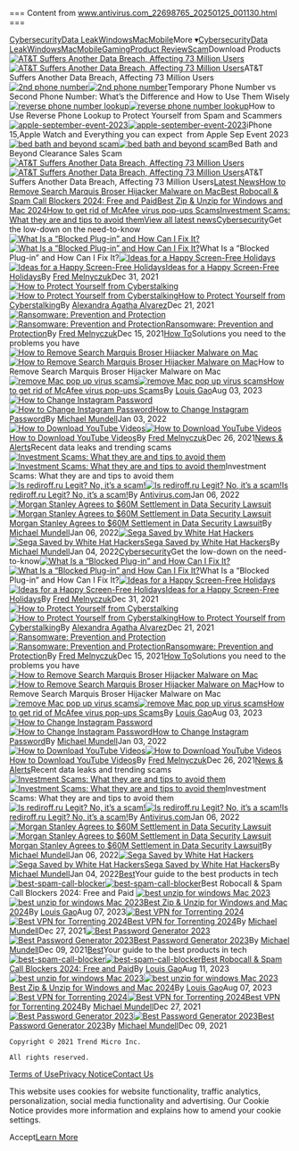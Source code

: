 === Content from www.antivirus.com_22698765_20250125_001130.html ===


[Cybersecurity](/tag/cybersecurity/)[Data Leak](/tag/data-leak/)[Windows](/tag/windows/)[Mac](/tag/mac/)[Mobile](/tag/mobile/)More ▾[Cybersecurity](/tag/cybersecurity/)[Data Leak](/tag/data-leak/)[Windows](/tag/windows/)[Mac](/tag/mac/)[Mobile](/tag/mobile/)[Gaming](/tag/gaming/)[Product Review](/tag/product-review/)[Scam](/tag/scam/)Download Products[![AT&T Suffers Another Data Breach, Affecting 73 Million Users](data:image/gif;base64...)![AT&T Suffers Another Data Breach, Affecting 73 Million Users](/_next/image/?url=https%3A%2F%2Fantivirus.com%2Fapi%2Fwp-content%2Fuploads%2F2024%2F04%2FDATA-BREACH.png&w=1600&q=75)](/att-suffers-another-data-breach-202403/)AT&T Suffers Another Data Breach, Affecting 73 Million Users[![2nd phone number](data:image/gif;base64...)![2nd phone number](/_next/image/?url=https%3A%2F%2Fantivirus.com%2Fapi%2Fwp-content%2Fuploads%2F2023%2F10%2Fphoto-1520333789090-1afc82db536a-scaled.webp&w=1600&q=75)](/temporary-phone-number-vs-second-phone-number-how-to-get/)Temporary Phone Number vs Second Phone Number: What’s the Difference and How to Use Them Wisely[![reverse phone number lookup](data:image/gif;base64...)![reverse phone number lookup](/_next/image/?url=https%3A%2F%2Fantivirus.com%2Fapi%2Fwp-content%2Fuploads%2F2023%2F10%2Fpexels-andrea-piacquadio-3760612-scaled.jpg&w=1600&q=75)](/how-to-use-reverse-phone-lookup/)How to Use Reverse Phone Lookup to Protect Yourself from Spam and Scammers[![apple-september-event-2023](data:image/gif;base64...)![apple-september-event-2023](/_next/image/?url=https%3A%2F%2Fantivirus.com%2Fapi%2Fwp-content%2Fuploads%2F2023%2F09%2Fapple-event-2023-wonderlust-september.png&w=1600&q=75)](/iphone-15-apple-watch-and-apple-2023-event-wonder-lust/)iPhone 15,Apple Watch and Everything you can expect  from Apple Sep Event 2023[![bed bath and beyond scam](data:image/gif;base64...)![bed bath and beyond scam](/_next/image/?url=https%3A%2F%2Fantivirus.com%2Fapi%2Fwp-content%2Fuploads%2F2023%2F08%2FiStock-1392919268.webp&w=1600&q=75)](/bed-bath-and-beyond-scam/)Bed Bath and Beyond Clearance Sales Scam[![AT&T Suffers Another Data Breach, Affecting 73 Million Users](/_next/image/?url=https%3A%2F%2Fantivirus.com%2Fapi%2Fwp-content%2Fuploads%2F2024%2F04%2FDATA-BREACH.png&w=1600&q=75)![AT&T Suffers Another Data Breach, Affecting 73 Million Users](/_next/image/?url=https%3A%2F%2Fantivirus.com%2Fapi%2Fwp-content%2Fuploads%2F2024%2F04%2FDATA-BREACH.png&w=1600&q=75)](/att-suffers-another-data-breach-202403/)AT&T Suffers Another Data Breach, Affecting 73 Million Users[Latest News](/news/)[How to Remove Search Marquis Broser Hijacker Malware on Mac](/remove-search-marquis-broser-hijacker-malware-on-mac/)[Best Robocall & Spam Call Blockers 2024: Free and Paid](/best-robocall-spam-call-blockers/)[Best Zip & Unzip for Windows and Mac 2024](/best-unzip-for-windows-mac/)[How to get rid of McAfee virus pop-ups Scams](/how-to-get-rid-of-mcafee-virus-pop-ups-scams/)[Investment Scams: What they are and tips to avoid them](/investment-scams-what-they-are-and-tips-to-avoid-them-2/)[View all latest news](/news/)[Cybersecurity](/category/cybersecurity/)Get the low-down on the need-to-know[![What Is a “Blocked Plug-in” and How Can I Fix It?](data:image/gif;base64...)![What Is a “Blocked Plug-in” and How Can I Fix It?](/_next/image/?url=https%3A%2F%2Fantivirus.com%2Fapi%2Fwp-content%2Fuploads%2F2022%2F01%2Fshutterstock_699112741-edited.jpg&w=1600&q=75)](/what-is-a-blocked-plug-in-and-how-can-i-fix-it/)What Is a “Blocked Plug-in” and How Can I Fix It?[![Ideas for a Happy Screen-Free Holidays](data:image/gif;base64...)![Ideas for a Happy Screen-Free Holidays](/_next/image/?url=https%3A%2F%2Fantivirus.com%2Fapi%2Fwp-content%2Fuploads%2F2021%2F12%2FiStock-1320801546-edited.jpg&w=1600&q=75)](/ideas-for-a-happy-screen-free-holidays/)[Ideas for a Happy Screen-Free Holidays](/ideas-for-a-happy-screen-free-holidays/)By [Fred Melnyczuk](/author/fred-melnyczuk/)Dec 31, 2021[![How to Protect Yourself from Cyberstalking](data:image/gif;base64...)![How to Protect Yourself from Cyberstalking](/_next/image/?url=https%3A%2F%2Fantivirus.com%2Fapi%2Fwp-content%2Fuploads%2F2021%2F12%2Fshutterstock_1865520811-edited.jpg&w=1600&q=75)](/how-to-protect-yourself-from-cyberstalking/)[How to Protect Yourself from Cyberstalking](/how-to-protect-yourself-from-cyberstalking/)By [Alexandra Agatha Alvarez](/author/alexandra-agatha-alvarez/)Dec 21, 2021[![Ransomware: Prevention and Protection](data:image/gif;base64...)![Ransomware: Prevention and Protection](/_next/image/?url=https%3A%2F%2Fantivirus.com%2Fapi%2Fwp-content%2Fuploads%2F2021%2F12%2Fshutterstock_413855248.jpg&w=1600&q=75)](/ransomware-prevention-and-protection/)[Ransomware: Prevention and Protection](/ransomware-prevention-and-protection/)By [Fred Melnyczuk](/author/fred-melnyczuk/)Dec 15, 2021[How To](/category/how_to/)Solutions you need to the problems you have[![How to Remove Search Marquis Broser Hijacker Malware on Mac](data:image/gif;base64...)![How to Remove Search Marquis Broser Hijacker Malware on Mac](/_next/image/?url=https%3A%2F%2Fantivirus.com%2Fapi%2Fwp-content%2Fuploads%2F2023%2F08%2Fsearch-marquis-browser-hijacker.jpg&w=1600&q=75)](/remove-search-marquis-broser-hijacker-malware-on-mac/)How to Remove Search Marquis Broser Hijacker Malware on Mac[![remove Mac pop up virus scams](data:image/gif;base64...)![remove Mac pop up virus scams](/_next/image/?url=https%3A%2F%2Fantivirus.com%2Fapi%2Fwp-content%2Fuploads%2F2023%2F08%2Fremove-mcafee-pop-up-scams.png&w=1600&q=75)](/how-to-get-rid-of-mcafee-virus-pop-ups-scams/)[How to get rid of McAfee virus pop-ups Scams](/how-to-get-rid-of-mcafee-virus-pop-ups-scams/)By [Louis Gao](/author/louis-gao/)Aug 03, 2023[![How to Change Instagram Password](data:image/gif;base64...)![How to Change Instagram Password](/_next/image/?url=https%3A%2F%2Fantivirus.com%2Fapi%2Fwp-content%2Fuploads%2F2021%2F12%2Fshutterstock_665858467-edited.jpg&w=1600&q=75)](/how-to-change-instagram-password/)[How to Change Instagram Password](/how-to-change-instagram-password/)By [Michael Mundell](/author/michael_mundell/)Jan 03, 2022[![How to Download YouTube Videos](data:image/gif;base64...)![How to Download YouTube Videos](/_next/image/?url=https%3A%2F%2Fantivirus.com%2Fapi%2Fwp-content%2Fuploads%2F2021%2F12%2Fchristian-wiediger-NmGzVG5Wsg8-unsplash-edited.jpg&w=1600&q=75)](/how-to-download-youtube-videos/)[How to Download YouTube Videos](/how-to-download-youtube-videos/)By [Fred Melnyczuk](/author/fred-melnyczuk/)Dec 26, 2021[News & Alerts](/category/news_alerts/)Recent data leaks and trending scams[![Investment Scams: What they are and tips to avoid them](data:image/gif;base64...)![Investment Scams: What they are and tips to avoid them](/_next/image/?url=https%3A%2F%2Fantivirus.com%2Fapi%2Fwp-content%2Fuploads%2F2021%2F12%2FiStock-898222360-edited.jpg&w=1600&q=75)](/investment-scams-what-they-are-and-tips-to-avoid-them-2/)Investment Scams: What they are and tips to avoid them[![Is rediroff.ru Legit? No, it’s a scam!](data:image/gif;base64...)![Is rediroff.ru Legit? No, it’s a scam!](/_next/image/?url=https%3A%2F%2Fantivirus.com%2Fapi%2Fwp-content%2Fuploads%2F2022%2F01%2Fshutterstock_1009504162-edited.jpg&w=1600&q=75)](/is-rediroff-ru-legit-no-its-a-scam/)[Is rediroff.ru Legit? No, it’s a scam!](/is-rediroff-ru-legit-no-its-a-scam/)By [Antivirus.com](/author/antivirus-com/)Jan 06, 2022[![Morgan Stanley Agrees to $60M Settlement in Data Security Lawsuit](data:image/gif;base64...)![Morgan Stanley Agrees to $60M Settlement in Data Security Lawsuit](/_next/image/?url=https%3A%2F%2Fantivirus.com%2Fapi%2Fwp-content%2Fuploads%2F2022%2F01%2Fshutterstock_1456565807.jpg&w=1600&q=75)](/morgan-stanley-agrees-to-60m-settlement-in-data-security-lawsuit/)[Morgan Stanley Agrees to $60M Settlement in Data Security Lawsuit](/morgan-stanley-agrees-to-60m-settlement-in-data-security-lawsuit/)By [Michael Mundell](/author/michael_mundell/)Jan 06, 2022[![Sega Saved by White Hat Hackers](data:image/gif;base64...)![Sega Saved by White Hat Hackers](/_next/image/?url=https%3A%2F%2Fantivirus.com%2Fapi%2Fwp-content%2Fuploads%2F2022%2F01%2Fshutterstock_712236859-edited.jpg&w=1600&q=75)](/sega-saved-by-white-hat-hackers/)[Sega Saved by White Hat Hackers](/sega-saved-by-white-hat-hackers/)By [Michael Mundell](/author/michael_mundell/)Jan 04, 2022[Cybersecurity](/category/cybersecurity/)Get the low-down on the need-to-know[![What Is a “Blocked Plug-in” and How Can I Fix It?](data:image/gif;base64...)![What Is a “Blocked Plug-in” and How Can I Fix It?](/_next/image/?url=https%3A%2F%2Fantivirus.com%2Fapi%2Fwp-content%2Fuploads%2F2022%2F01%2Fshutterstock_699112741-edited.jpg&w=1600&q=75)](/what-is-a-blocked-plug-in-and-how-can-i-fix-it/)What Is a “Blocked Plug-in” and How Can I Fix It?[![Ideas for a Happy Screen-Free Holidays](data:image/gif;base64...)![Ideas for a Happy Screen-Free Holidays](/_next/image/?url=https%3A%2F%2Fantivirus.com%2Fapi%2Fwp-content%2Fuploads%2F2021%2F12%2FiStock-1320801546-edited.jpg&w=1600&q=75)](/ideas-for-a-happy-screen-free-holidays/)[Ideas for a Happy Screen-Free Holidays](/ideas-for-a-happy-screen-free-holidays/)By [Fred Melnyczuk](/author/fred-melnyczuk/)Dec 31, 2021[![How to Protect Yourself from Cyberstalking](data:image/gif;base64...)![How to Protect Yourself from Cyberstalking](/_next/image/?url=https%3A%2F%2Fantivirus.com%2Fapi%2Fwp-content%2Fuploads%2F2021%2F12%2Fshutterstock_1865520811-edited.jpg&w=1600&q=75)](/how-to-protect-yourself-from-cyberstalking/)[How to Protect Yourself from Cyberstalking](/how-to-protect-yourself-from-cyberstalking/)By [Alexandra Agatha Alvarez](/author/alexandra-agatha-alvarez/)Dec 21, 2021[![Ransomware: Prevention and Protection](data:image/gif;base64...)![Ransomware: Prevention and Protection](/_next/image/?url=https%3A%2F%2Fantivirus.com%2Fapi%2Fwp-content%2Fuploads%2F2021%2F12%2Fshutterstock_413855248.jpg&w=1600&q=75)](/ransomware-prevention-and-protection/)[Ransomware: Prevention and Protection](/ransomware-prevention-and-protection/)By [Fred Melnyczuk](/author/fred-melnyczuk/)Dec 15, 2021[How To](/category/how_to/)Solutions you need to the problems you have[![How to Remove Search Marquis Broser Hijacker Malware on Mac](data:image/gif;base64...)![How to Remove Search Marquis Broser Hijacker Malware on Mac](/_next/image/?url=https%3A%2F%2Fantivirus.com%2Fapi%2Fwp-content%2Fuploads%2F2023%2F08%2Fsearch-marquis-browser-hijacker.jpg&w=1600&q=75)](/remove-search-marquis-broser-hijacker-malware-on-mac/)How to Remove Search Marquis Broser Hijacker Malware on Mac[![remove Mac pop up virus scams](data:image/gif;base64...)![remove Mac pop up virus scams](/_next/image/?url=https%3A%2F%2Fantivirus.com%2Fapi%2Fwp-content%2Fuploads%2F2023%2F08%2Fremove-mcafee-pop-up-scams.png&w=1600&q=75)](/how-to-get-rid-of-mcafee-virus-pop-ups-scams/)[How to get rid of McAfee virus pop-ups Scams](/how-to-get-rid-of-mcafee-virus-pop-ups-scams/)By [Louis Gao](/author/louis-gao/)Aug 03, 2023[![How to Change Instagram Password](data:image/gif;base64...)![How to Change Instagram Password](/_next/image/?url=https%3A%2F%2Fantivirus.com%2Fapi%2Fwp-content%2Fuploads%2F2021%2F12%2Fshutterstock_665858467-edited.jpg&w=1600&q=75)](/how-to-change-instagram-password/)[How to Change Instagram Password](/how-to-change-instagram-password/)By [Michael Mundell](/author/michael_mundell/)Jan 03, 2022[![How to Download YouTube Videos](data:image/gif;base64...)![How to Download YouTube Videos](/_next/image/?url=https%3A%2F%2Fantivirus.com%2Fapi%2Fwp-content%2Fuploads%2F2021%2F12%2Fchristian-wiediger-NmGzVG5Wsg8-unsplash-edited.jpg&w=1600&q=75)](/how-to-download-youtube-videos/)[How to Download YouTube Videos](/how-to-download-youtube-videos/)By [Fred Melnyczuk](/author/fred-melnyczuk/)Dec 26, 2021[News & Alerts](/category/news_alerts/)Recent data leaks and trending scams[![Investment Scams: What they are and tips to avoid them](data:image/gif;base64...)![Investment Scams: What they are and tips to avoid them](/_next/image/?url=https%3A%2F%2Fantivirus.com%2Fapi%2Fwp-content%2Fuploads%2F2021%2F12%2FiStock-898222360-edited.jpg&w=1600&q=75)](/investment-scams-what-they-are-and-tips-to-avoid-them-2/)Investment Scams: What they are and tips to avoid them[![Is rediroff.ru Legit? No, it’s a scam!](data:image/gif;base64...)![Is rediroff.ru Legit? No, it’s a scam!](/_next/image/?url=https%3A%2F%2Fantivirus.com%2Fapi%2Fwp-content%2Fuploads%2F2022%2F01%2Fshutterstock_1009504162-edited.jpg&w=1600&q=75)](/is-rediroff-ru-legit-no-its-a-scam/)[Is rediroff.ru Legit? No, it’s a scam!](/is-rediroff-ru-legit-no-its-a-scam/)By [Antivirus.com](/author/antivirus-com/)Jan 06, 2022[![Morgan Stanley Agrees to $60M Settlement in Data Security Lawsuit](data:image/gif;base64...)![Morgan Stanley Agrees to $60M Settlement in Data Security Lawsuit](/_next/image/?url=https%3A%2F%2Fantivirus.com%2Fapi%2Fwp-content%2Fuploads%2F2022%2F01%2Fshutterstock_1456565807.jpg&w=1600&q=75)](/morgan-stanley-agrees-to-60m-settlement-in-data-security-lawsuit/)[Morgan Stanley Agrees to $60M Settlement in Data Security Lawsuit](/morgan-stanley-agrees-to-60m-settlement-in-data-security-lawsuit/)By [Michael Mundell](/author/michael_mundell/)Jan 06, 2022[![Sega Saved by White Hat Hackers](data:image/gif;base64...)![Sega Saved by White Hat Hackers](/_next/image/?url=https%3A%2F%2Fantivirus.com%2Fapi%2Fwp-content%2Fuploads%2F2022%2F01%2Fshutterstock_712236859-edited.jpg&w=1600&q=75)](/sega-saved-by-white-hat-hackers/)[Sega Saved by White Hat Hackers](/sega-saved-by-white-hat-hackers/)By [Michael Mundell](/author/michael_mundell/)Jan 04, 2022[Best](/category/best/)Your guide to the best products in tech[![best-spam-call-blocker](data:image/gif;base64...)![best-spam-call-blocker](/_next/image/?url=https%3A%2F%2Fantivirus.com%2Fapi%2Fwp-content%2Fuploads%2F2023%2F08%2Fbest-spam-call-blocker-2023.png&w=1600&q=75)](/best-robocall-spam-call-blockers/)Best Robocall & Spam Call Blockers 2024: Free and Paid [![best unzip for windows Mac 2023](data:image/gif;base64...)![best unzip for windows Mac 2023](/_next/image/?url=https%3A%2F%2Fantivirus.com%2Fapi%2Fwp-content%2Fuploads%2F2023%2F08%2Fbest-zip-unzip-tool-windows-mac.png&w=1600&q=75)](/best-unzip-for-windows-mac/)[Best Zip & Unzip for Windows and Mac 2024](/best-unzip-for-windows-mac/)By [Louis Gao](/author/louis-gao/)Aug 07, 2023[![Best VPN for Torrenting 2024](data:image/gif;base64...)![Best VPN for Torrenting 2024](/_next/image/?url=https%3A%2F%2Fantivirus.com%2Fapi%2Fwp-content%2Fuploads%2F2021%2F12%2FiStock-1291754195-edited.jpg&w=1600&q=75)](/best-vpn-for-torrenting/)[Best VPN for Torrenting 2024](/best-vpn-for-torrenting/)By [Michael Mundell](/author/michael_mundell/)Dec 27, 2021[![Best Password Generator 2023](data:image/gif;base64...)![Best Password Generator 2023](/_next/image/?url=https%3A%2F%2Fantivirus.com%2Fapi%2Fwp-content%2Fuploads%2F2021%2F12%2F5FC3F818-EF2C-421C-BCCA-0F7BFBF2677B.jpg&w=1600&q=75)](/best-password-generator/)[Best Password Generator 2023](/best-password-generator/)By [Michael Mundell](/author/michael_mundell/)Dec 09, 2021[Best](/category/best/)Your guide to the best products in tech[![best-spam-call-blocker](data:image/gif;base64...)![best-spam-call-blocker](/_next/image/?url=https%3A%2F%2Fantivirus.com%2Fapi%2Fwp-content%2Fuploads%2F2023%2F08%2Fbest-spam-call-blocker-2023.png&w=1600&q=75)](/best-robocall-spam-call-blockers/)[Best Robocall & Spam Call Blockers 2024: Free and Paid](/best-robocall-spam-call-blockers/)By [Louis Gao](/author/louis-gao/)Aug 11, 2023[![best unzip for windows Mac 2023](data:image/gif;base64...)![best unzip for windows Mac 2023](/_next/image/?url=https%3A%2F%2Fantivirus.com%2Fapi%2Fwp-content%2Fuploads%2F2023%2F08%2Fbest-zip-unzip-tool-windows-mac.png&w=1600&q=75)](/best-unzip-for-windows-mac/)[Best Zip & Unzip for Windows and Mac 2024](/best-unzip-for-windows-mac/)By [Louis Gao](/author/louis-gao/)Aug 07, 2023[![Best VPN for Torrenting 2024](data:image/gif;base64...)![Best VPN for Torrenting 2024](/_next/image/?url=https%3A%2F%2Fantivirus.com%2Fapi%2Fwp-content%2Fuploads%2F2021%2F12%2FiStock-1291754195-edited.jpg&w=1600&q=75)](/best-vpn-for-torrenting/)[Best VPN for Torrenting 2024](/best-vpn-for-torrenting/)By [Michael Mundell](/author/michael_mundell/)Dec 27, 2021[![Best Password Generator 2023](data:image/gif;base64...)![Best Password Generator 2023](/_next/image/?url=https%3A%2F%2Fantivirus.com%2Fapi%2Fwp-content%2Fuploads%2F2021%2F12%2F5FC3F818-EF2C-421C-BCCA-0F7BFBF2677B.jpg&w=1600&q=75)](/best-password-generator/)[Best Password Generator 2023](/best-password-generator/)By [Michael Mundell](/author/michael_mundell/)Dec 09, 2021
```
Copyright © 2021 Trend Micro Inc.
```
```
All rights reserved.
```
[Terms of Use](/terms-of-use/)[Privacy Notice](https://www.trendmicro.com/en_us/about/legal/privacy.html)[Contact Us](https://safe.tm/0Jbaqi)

This website uses cookies for website functionality, traffic analytics, personalization, social media functionality and advertising. Our Cookie Notice provides more information and explains how to amend your cookie settings.

Accept[Learn More](https://www.trendmicro.com/content/dam/trendmicro/global/en/about/legal/cookie-notice/en-english-multicountry-cookie-notice.pdf)
